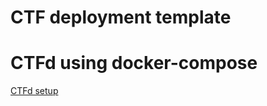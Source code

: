 # CTF deployment template
# CTFd using docker-compose
[CTFd setup](https://github.com/CTFd/CTFd/wiki/Basic-Deployment)


